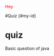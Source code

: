 <div style="color:red">Hey</div>
<style>
  #my-id{
    color:red;
    }
</style>

#Quiz {#my-id}

# quiz
Basic question of java 
